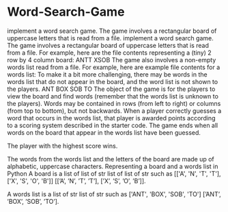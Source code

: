 # Word-Search-Game
implement a word search game. The game involves a rectangular board of uppercase letters that is read from a file. 
implement a word search game. The game involves a rectangular board of uppercase letters that is read from a file. For example, here are the file contents representing a (tiny) 2 row by 4 column board:
ANTT
XSOB
The game also involves a non-empty words list read from a file. For example, here are example file contents for a words list:
To make it a bit more challenging, there may be words in the words list that do not appear in the board, and the word list is not shown to the players.
ANT
BOX
SOB
TO
The object of the game is for the players to view the board and find words (remember that the words list is unknown to the players). Words may be contained in rows (from left to right) or columns (from top to bottom), but not backwards. When a player correctly guesses a word that occurs in the words list, that player is awarded points according to a scoring system described in the starter code. The game ends when all words on the board that appear in the words list have been guessed.

The player with the highest score wins.

The words from the words list and the letters of the board are made up of alphabetic, uppercase characters.
Representing a board and a words list in Python
A board is a 
list of list of str
list of list of str such as 
[['A', 'N', 'T', 'T'], ['X', 'S', 'O', 'B']]
[[’A’, ’N’, ’T’, ’T’], [’X’, ’S’, ’O’, ’B’]].

A words list is a 
list of str
list of str such as 
['ANT', 'BOX', 'SOB', 'TO']
[’ANT’, ’BOX’, ’SOB’, ’TO’].

